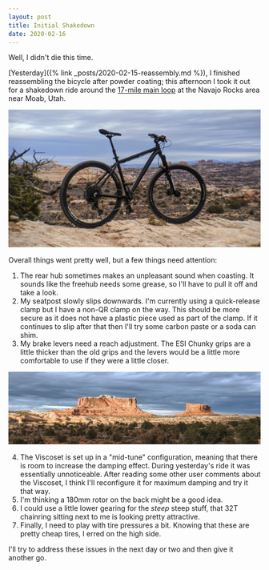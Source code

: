 ```yaml
---
layout: post
title: Initial Shakedown
date: 2020-02-16
---
```


<p class="lead" markdown="1">
  Well, I didn't die this time.
</p>

[Yesterday]({% link _posts/2020-02-15-reassembly.md %}), I finished reassembling the bicycle after powder coating; this afternoon I took it out for a shakedown ride around the [17-mile main loop](https://www.mtbproject.com/trail/7007957/navajo-rocks-chaco-loop) at the Navajo Rocks area near Moab, Utah.

![shakedown portrait](/assets/img/shakedown-2.jpg "shakedown portrait")

Overall things went pretty well, but a few things need attention:

1. The rear hub sometimes makes an unpleasant sound when coasting. It sounds like the freehub needs some grease, so I'll have to pull it off and take a look.
2. My seatpost slowly slips downwards. I'm currently using a quick-release clamp but I have a non-QR clamp on the way. This should be more secure as it does not have a plastic piece used as part of the clamp. If it continues to slip after that then I'll try some carbon paste or a soda can shim.
3. My brake levers need a reach adjustment. The ESI Chunky grips are a little thicker than the old grips and the levers would be a little more comfortable to use if they were a little closer.

![sunlit mesas](/assets/img/shakedown-1.jpg "sunlit mesas")

4. The Viscoset is set up in a "mid-tune" configuration, meaning that there is room to increase the damping effect. During yesterday's ride it was essentially unnoticeable. After reading some other user comments about the Viscoset, I think I'll reconfigure it for maximum damping and try it that way.
5. I'm thinking a 180mm rotor on the back might be a good idea.
6. I could use a little lower gearing for the *steep* steep stuff, that 32T chainring sitting next to me is looking pretty attractive.
7. Finally, I need to play with tire pressures a bit. Knowing that these are pretty cheap tires, I erred on the high side.

I'll try to address these issues in the next day or two and then give it another go.
